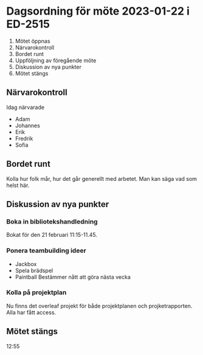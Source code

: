 # Dagsordning för möte 2023-01-22 i ED-2515
1. Mötet öppnas
2. Närvarokontroll
3. Bordet runt
4. Uppföljning av föregående möte
5. Diskussion av nya punkter
6. Mötet stängs

## Närvarokontroll
Idag närvarade
* Adam
* Johannes
* Erik
* Fredrik
* Sofia

## Bordet runt
Kolla hur folk mår, hur det går generellt med arbetet. Man kan säga vad som helst här.

## Diskussion av nya punkter

### Boka in bibliotekshandledning
Bokat för den 21 februari 11:15-11.45. 

### Ponera teambuilding ideer
* Jackbox
* Spela brädspel
* Paintball
Bestämmer nått att göra nästa vecka 

### Kolla på projektplan 
Nu finns det overleaf projekt för både projektplanen och projketrapporten. Alla har fått access.

## Mötet stängs
12:55
